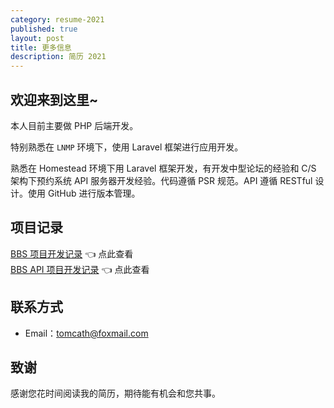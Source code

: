 ```yaml
---
category: resume-2021
published: true
layout: post
title: 更多信息
description: 简历 2021
---
```


## 欢迎来到这里~

本人目前主要做 PHP 后端开发。

特别熟悉在 `LNMP` 环境下，使用 Laravel 框架进行应用开发。

熟悉在 Homestead 环境下用 Laravel 框架开发，有开发中型论坛的经验和 C/S 架构下预约系统 API 服务器开发经验。代码遵循 PSR 规范。API 遵循 RESTful 设计。使用 GitHub 进行版本管理。





## 项目记录  

[BBS 项目开发记录](https://catname.github.io/BBS-note-2020) 👈 点此查看  
[BBS API 项目开发记录](https://catname.github.io/BBS-api-note-2020) 👈 点此查看





## 联系方式


- Email：tomcath@foxmail.com



## 致谢

感谢您花时间阅读我的简历，期待能有机会和您共事。
